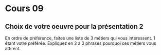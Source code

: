 # Cours 09 
## Choix de votre oeuvre pour la présentation 2
En ordre de préférence, faites une liste de 3 métiers qui vous intéressent. 1 étant votre préférée. Expliquez en 2 à 3 phrases pourquoi ces métiers vous attirent. 
